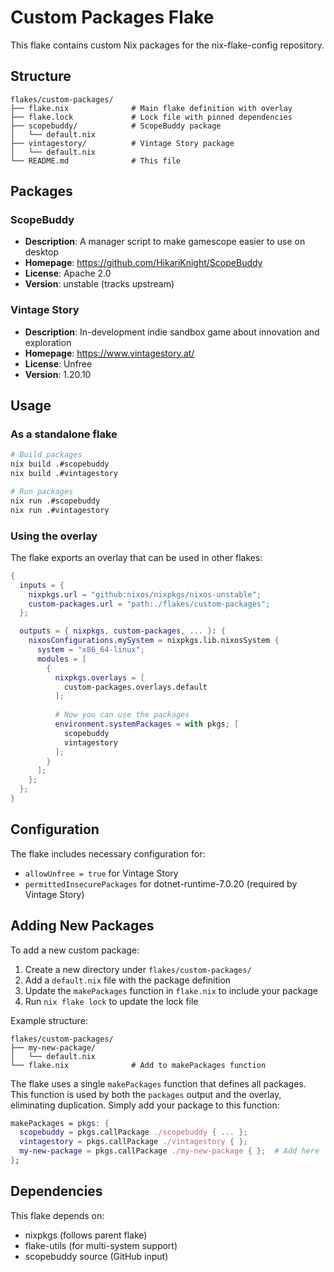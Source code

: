 # Custom Packages Flake

This flake contains custom Nix packages for the nix-flake-config repository.

## Structure

```
flakes/custom-packages/
├── flake.nix              # Main flake definition with overlay
├── flake.lock             # Lock file with pinned dependencies
├── scopebuddy/            # ScopeBuddy package
│   └── default.nix
├── vintagestory/          # Vintage Story package
│   └── default.nix
└── README.md              # This file
```

## Packages

### ScopeBuddy
- **Description**: A manager script to make gamescope easier to use on desktop
- **Homepage**: https://github.com/HikariKnight/ScopeBuddy
- **License**: Apache 2.0
- **Version**: unstable (tracks upstream)

### Vintage Story
- **Description**: In-development indie sandbox game about innovation and exploration
- **Homepage**: https://www.vintagestory.at/
- **License**: Unfree
- **Version**: 1.20.10

## Usage

### As a standalone flake

```bash
# Build packages
nix build .#scopebuddy
nix build .#vintagestory

# Run packages
nix run .#scopebuddy
nix run .#vintagestory
```

### Using the overlay

The flake exports an overlay that can be used in other flakes:

```nix
{
  inputs = {
    nixpkgs.url = "github:nixos/nixpkgs/nixos-unstable";
    custom-packages.url = "path:./flakes/custom-packages";
  };

  outputs = { nixpkgs, custom-packages, ... }: {
    nixosConfigurations.mySystem = nixpkgs.lib.nixosSystem {
      system = "x86_64-linux";
      modules = [
        {
          nixpkgs.overlays = [
            custom-packages.overlays.default
          ];
          
          # Now you can use the packages
          environment.systemPackages = with pkgs; [
            scopebuddy
            vintagestory
          ];
        }
      ];
    };
  };
}
```

## Configuration

The flake includes necessary configuration for:
- `allowUnfree = true` for Vintage Story
- `permittedInsecurePackages` for dotnet-runtime-7.0.20 (required by Vintage Story)

## Adding New Packages

To add a new custom package:

1. Create a new directory under `flakes/custom-packages/`
2. Add a `default.nix` file with the package definition
3. Update the `makePackages` function in `flake.nix` to include your package
4. Run `nix flake lock` to update the lock file

Example structure:
```
flakes/custom-packages/
├── my-new-package/
│   └── default.nix
└── flake.nix              # Add to makePackages function
```

The flake uses a single `makePackages` function that defines all packages. This function is used by both the `packages` output and the overlay, eliminating duplication. Simply add your package to this function:

```nix
makePackages = pkgs: {
  scopebuddy = pkgs.callPackage ./scopebuddy { ... };
  vintagestory = pkgs.callPackage ./vintagestory { };
  my-new-package = pkgs.callPackage ./my-new-package { };  # Add here
};
```

## Dependencies

This flake depends on:
- nixpkgs (follows parent flake)
- flake-utils (for multi-system support)
- scopebuddy source (GitHub input)